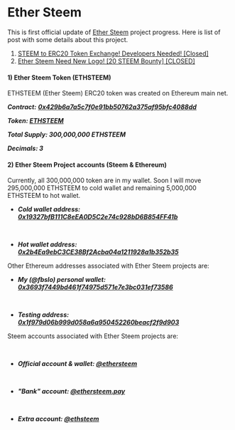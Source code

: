 # Ether Steem


This is first official update of [Ether Steem](https://ethersteem.com) project progress. Here is list of post with some details about this project.
1) [STEEM to ERC20 Token Exchange! Developers Needed! [Closed]](https://steemit.com/dev/@fbslo/steem-to-erc20-token-exchange-developers-needed)
2) [Ether Steem Need New Logo! [20 STEEM Bounty] [CLOSED]](https://steemit.com/ethersteem/@fbslo/ether-steem-need-new-logo-10-steem-bounty)

<h4>1) Ether Steem Token (ETHSTEEM)</h4>

ETHSTEEM (Ether Steem) ERC20 token was created on Ethereum main net.

***Contract:*** ***[0x429b6a7a5c7f0e91bb50762a375af95bfc4088dd](https://etherscan.io/address/0x429b6a7a5c7f0e91bb50762a375af95bfc4088dd)***


***Token: [ETHSTEEM](https://etherscan.io/token/0x429b6a7a5c7f0e91bb50762a375af95bfc4088dd)***


***Total Supply: 300,000,000 ETHSTEEM***


***Decimals: 3***

<h4>2) Ether Steem Project accounts (Steem & Ethereum)</h4>

Currently, all 300,000,000 token are in my wallet. Soon I will move 295,000,000 ETHSTEEM to cold wallet and remaining 5,000,000 ETHSTEEM to hot wallet.

* ***Cold wallet address: [0x19327bfB111C8eEA0D5C2e74c928bD6B854FF41b](https://etherscan.io/address/0x19327bfB111C8eEA0D5C2e74c928bD6B854FF41b)***

<br>

* ***Hot wallet address: [0x2b4Ea9ebC3CE38Bf2Acba04a1211928a1b352b35](https://etherscan.io/address/0x2b4Ea9ebC3CE38Bf2Acba04a1211928a1b352b35)***

Other Ethereum addresses associated with Ether Steem projects are:

* ***My (@fbslo) personal wallet: [0x3693f7449bd461f74975d571e7e3bc031ef73586](https://etherscan.io/address/0x3693f7449bd461f74975d571e7e3bc031ef73586)***

<br>

* ***Testing address: [0x1f979d06b999d058a6a950452260beacf2f9d903](https://etherscan.io/address/0x1f979d06b999d058a6a950452260beacf2f9d903)***

Steem accounts associated with Ether Steem projects are:

<br>

* ***Official account & wallet: [@ethersteem](https://steemd.com/@ethersteem)***

<br>

* ***"Bank" account: [@ethersteem.pay](https://steemd.com/@ethersteem.pay)***

<br>

* ***Extra account: [@ethsteem](https://steemd.com/@ethsteem)***

